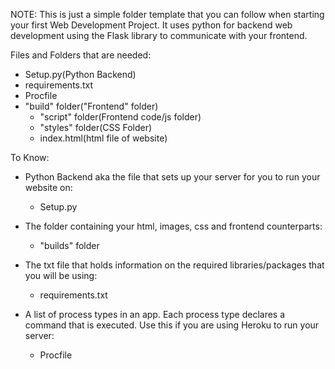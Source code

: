 NOTE:
This is just a simple folder template that you can follow when starting your first Web Development Project.
It uses python for backend web development using the Flask library to communicate with your frontend.

Files and Folders that are needed:
- Setup.py(Python Backend)
- requirements.txt
- Procfile
- "build" folder("Frontend" folder)
    - "script" folder(Frontend code/js folder)
    - "styles" folder(CSS Folder)
    - index.html(html file of website)
    

To Know:
- Python Backend aka the file that sets up your server for you to run your website on:
    - Setup.py

- The folder containing your html, images, css and frontend counterparts:
    - "builds" folder

- The txt file that holds information on the required libraries/packages that you will be using:
    - requirements.txt

- A list of process types in an app. Each process type declares a command that is executed. Use this if you are using Heroku to run your server:
    - Procfile
